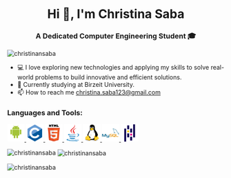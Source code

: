 <h1 align="center">Hi 👋, I'm Christina Saba</h1>
<h3 align="center">A Dedicated Computer Engineering Student 🎓</h3>
<p align="left"> 
  <img src="https://komarev.com/ghpvc/?username=christinansaba&label=Profile%20views&color=0e75b6&style=flat" alt="christinansaba" /> 
</p>
<ul>
  <li>💻 I love exploring new technologies and applying my skills to solve real-world problems to build innovative and efficient solutions.</li>
  <li>🌱 Currently studying at Birzeit University.</li>
  <li>📫 How to reach me <a href="mailto:christina.saba123@gmail.com">christina.saba123@gmail.com</a></li>
</ul>

<h3 align="left">Languages and Tools:</h3>
<p align="left"> 
  <a href="https://developer.android.com" target="_blank" rel="noreferrer"> 
    <img src="https://raw.githubusercontent.com/devicons/devicon/master/icons/android/android-original-wordmark.svg" alt="android" width="40" height="40"/> 
  </a> 
  <a href="https://www.cprogramming.com/" target="_blank" rel="noreferrer"> 
    <img src="https://raw.githubusercontent.com/devicons/devicon/master/icons/c/c-original.svg" alt="c" width="40" height="40"/> 
  </a> 
  <a href="https://www.w3.org/html/" target="_blank" rel="noreferrer"> 
    <img src="https://raw.githubusercontent.com/devicons/devicon/master/icons/html5/html5-original-wordmark.svg" alt="html5" width="40" height="40"/> 
  </a> 
  <a href="https://www.java.com" target="_blank" rel="noreferrer"> 
    <img src="https://raw.githubusercontent.com/devicons/devicon/master/icons/java/java-original.svg" alt="java" width="40" height="40"/> 
  </a> 
  <a href="https://www.linux.org/" target="_blank" rel="noreferrer"> 
    <img src="https://raw.githubusercontent.com/devicons/devicon/master/icons/linux/linux-original.svg" alt="linux" width="40" height="40"/> 
  </a> 
  <a href="https://www.mysql.com/" target="_blank" rel="noreferrer"> 
    <img src="https://raw.githubusercontent.com/devicons/devicon/master/icons/mysql/mysql-original-wordmark.svg" alt="mysql" width="40" height="40"/> 
  </a> 
  <a href="https://pandas.pydata.org/" target="_blank" rel="noreferrer"> 
    <img src="https://raw.githubusercontent.com/devicons/devicon/2ae2a900d2f041da66e950e4d48052658d850630/icons/pandas/pandas-original.svg" alt="pandas" width="40" height="40"/> 
  </a> 
</p>

<p>  <img align="left" src="https://github-readme-stats.vercel.app/api/top-langs?username=christinansaba&show_icons=true&locale=en&langs_count=10&theme=radical&bg_color=0D1117&title_color=58A6FF&text_color=C9D1D9&icon_color=79FF97&border_color=30363D" alt="christinansaba" />
</p>

<p>&nbsp;<img align="center" src="https://github-readme-stats.vercel.app/api?username=christinansaba&show_icons=true&locale=en" alt="christinansaba" /></p>

<p><img align="center" src="https://github-readme-streak-stats.herokuapp.com/?user=christinansaba&" alt="christinansaba" /></p>

